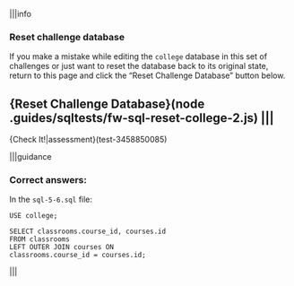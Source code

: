 |||info
### Reset challenge database
If you make a mistake while editing the `college` database in this set of challenges or just want to reset the database back to its original state, return to this page and click the “Reset Challenge Database” button below.

{Reset Challenge Database}(node .guides/sqltests/fw-sql-reset-college-2.js)
|||
---

{Check It!|assessment}(test-3458850085)

|||guidance

### Correct answers:

In the `sql-5-6.sql` file:

`USE college;`

```
SELECT classrooms.course_id, courses.id 
FROM classrooms
LEFT OUTER JOIN courses ON
classrooms.course_id = courses.id;
```

|||